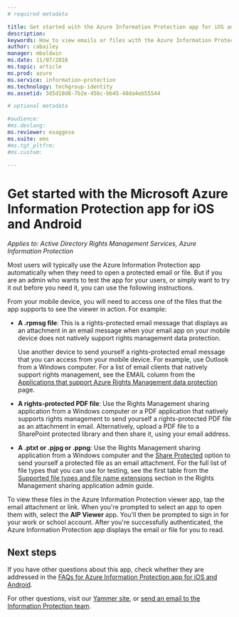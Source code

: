 ```yaml
---
# required metadata

title: Get started with the Azure Information Protection app for iOS and Android | Azure Information Protection
description:
keywords: How to view emails or files with the Azure Information Protection app for iOS and Android
author: cabailey
manager: mbaldwin
ms.date: 11/07/2016
ms.topic: article
ms.prod: azure
ms.service: information-protection
ms.technology: techgroup-identity
ms.assetid: 3d5d18d8-7b2e-456c-bb45-48da4eb55544

# optional metadata

#audience:
#ms.devlang:
ms.reviewer: esaggese
ms.suite: ems
#ms.tgt_pltfrm:
#ms.custom:

---
```


# Get started with the Microsoft Azure Information Protection app for iOS and Android

*Applies to: Active Directory Rights Management Services, Azure Information Protection*

Most users will typically use the Azure Information Protection app automatically when they need to open a protected email or file. But if you are an admin who wants to test the app for your users, or simply want to try it out before you need it, you can use the following instructions.

From your mobile device, you will need to access one of the files that the app supports to see the viewer in action. For example:

- **A .rpmsg file**: This is a rights-protected email message that displays as an attachment in an email message when your email app on your mobile device does not natively support rights management data protection. 
    
    Use another device to send yourself a rights-protected email message that you can access from your mobile device. For example, use Outlook from a Windows computer. For a list of email clients that natively support rights management, see the EMAIL column from the [Applications that support Azure Rights Management data protection](../get-started/requirements-applications.md) page.

- **A rights-protected PDF file**: Use the Rights Management sharing application from a Windows computer or a PDF application that natively supports rights management to send yourself a rights-protected PDF file as an attachment in email. Alternatively, upload a PDF file to a SharePoint protected library and then share it, using your email address.

- **A .ptxt or .pjpg or .ppng**: Use the Rights Management sharing application from a Windows computer and the [Share Protected](sharing-app-protect-by-email.md) option to send yourself a protected file as an email attachment. For the full list of file types that you can use for testing, see the first table from the [Supported file types and file name extensions](sharing-app-admin-guide-technical.md#supported-file-types-and-file-name-extensions) section in the Rights Management sharing application admin guide. 

To view these files in the Azure Information Protection viewer app, tap the email attachment or link. When you're prompted to select an app to open them with, select the **AIP Viewer** app. You'll then be prompted to sign in for your work or school account. After you're successfully authenticated, the Azure Information Protection app displays the email or file for you to read.

## Next steps

If you have other questions about this app, check whether they are addressed in the [FAQs for Azure Information Protection app for iOS and Android](mobile-app-faq.md). 

For other questions, visit our [Yammer site](https://www.yammer.com/AskIPTeam), or [send an email to the Information Protection team](mailto:askIPteam@microsoft.com?subject=Question%20about%20Azure%20Information%20Protection%20app).
